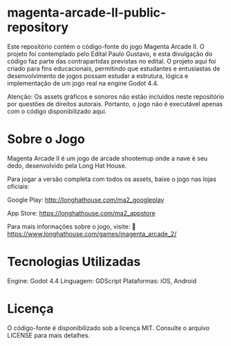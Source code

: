 # magenta-arcade-II-public-repository
Este repositório contém o código-fonte do jogo Magenta Arcade II. O projeto foi contemplado pelo Edital Paulo Gustavo, e esta divulgação do código faz parte das contrapartidas previstas no edital. O projeto aqui foi criado para fins educacionais, permitindo que estudantes e entusiastas de desenvolvimento de jogos possam estudar a estrutura, lógica e implementação de um jogo real na engine Godot 4.4.

Atenção: Os assets gráficos e sonoros não estão incluídos neste repositório por questões de direitos autorais. Portanto, o jogo não é executável apenas com o código disponibilizado aqui.

# Sobre o Jogo
Magenta Arcade II é um jogo de arcade shootemup onde a nave é seu dedo, desenvolvido pela Long Hat House. 

Para jogar a versão completa com todos os assets, baixe o jogo nas lojas oficiais:

Google Play: http://longhathouse.com/ma2_googleplay

App Store: https://longhathouse.com/ma2_appstore

Para mais informações sobre o jogo, visite:
🔗 https://www.longhathouse.com/games/magenta_arcade_2/

# Tecnologias Utilizadas
Engine: Godot 4.4
Linguagem: GDScript
Plataformas: iOS, Android

# Licença
O código-fonte é disponibilizado sob a licença MIT. Consulte o arquivo LICENSE para mais detalhes.
